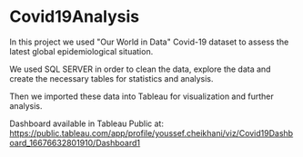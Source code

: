 # Covid19Analysis

In this project we used "Our World in Data" Covid-19 dataset to assess the latest global epidemiological situation.

We used SQL SERVER in order to clean the data, explore the data and create the necessary tables for statistics and analysis.

Then we imported these data into Tableau for visualization and further analysis.

Dashboard available in Tableau Public at: https://public.tableau.com/app/profile/youssef.cheikhani/viz/Covid19Dashboard_16676632801910/Dashboard1

